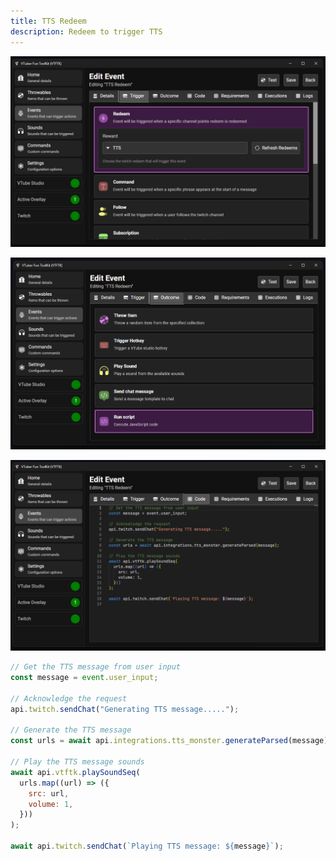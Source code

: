 ```yaml
---
title: TTS Redeem
description: Redeem to trigger TTS
---
```


![alt text](./images/tts/image.png)

![alt text](./images/tts/image-1.png)

![alt text](./images/tts/image-2.png)


```js
// Get the TTS message from user input
const message = event.user_input;

// Acknowledge the request
api.twitch.sendChat("Generating TTS message.....");

// Generate the TTS message
const urls = await api.integrations.tts_monster.generateParsed(message);

// Play the TTS message sounds
await api.vtftk.playSoundSeq(
  urls.map((url) => ({
    src: url,
    volume: 1,
  }))
);

await api.twitch.sendChat(`Playing TTS message: ${message}`);
```